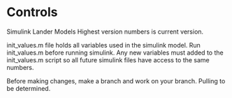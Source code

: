 # Controls
Simulink Lander Models
Highest version numbers is current version.

init_values.m file holds all variables used in the simulink model.
Run init_values.m before running simulink.
Any new variables must added to the init_values.m script so all future
simulink files have access to the same numbers.

Before making changes, make a branch and work on your branch.
Pulling to be determined.  

